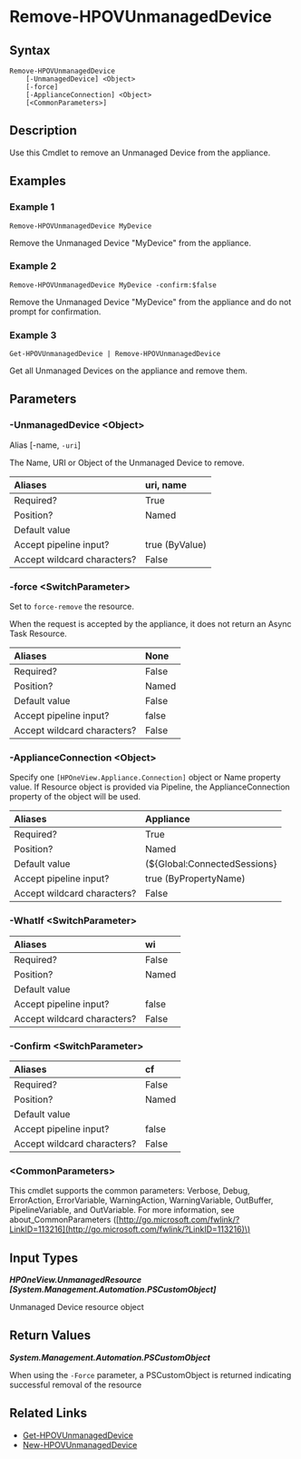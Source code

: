 ﻿---
description: Remove an Unmanaged Device.
---

# Remove-HPOVUnmanagedDevice

## Syntax

```text
Remove-HPOVUnmanagedDevice
    [-UnmanagedDevice] <Object>
    [-force]
    [-ApplianceConnection] <Object>
    [<CommonParameters>]
```

## Description

Use this Cmdlet to remove an Unmanaged Device from the appliance.

## Examples

###  Example 1 

```text
Remove-HPOVUnmanagedDevice MyDevice
```

Remove the Unmanaged Device "MyDevice" from the appliance.

###  Example 2 

```text
Remove-HPOVUnmanagedDevice MyDevice -confirm:$false
```

Remove the Unmanaged Device "MyDevice" from the appliance and do not prompt for confirmation.

###  Example 3 

```text
Get-HPOVUnmanagedDevice | Remove-HPOVUnmanagedDevice
```

Get all Unmanaged Devices on the appliance and remove them.

## Parameters

### -UnmanagedDevice &lt;Object&gt;

Alias [-name, `-uri`]

The Name, URI or Object of the Unmanaged Device to remove.

| Aliases | uri, name |
| :--- | :--- |
| Required? | True |
| Position? | Named |
| Default value |  |
| Accept pipeline input? | true (ByValue) |
| Accept wildcard characters? | False |

### -force &lt;SwitchParameter&gt;

Set to `force-remove` the resource.

When the request is accepted by the appliance, it does not return an Async Task Resource.

| Aliases | None |
| :--- | :--- |
| Required? | False |
| Position? | Named |
| Default value | False |
| Accept pipeline input? | false |
| Accept wildcard characters? | False |

### -ApplianceConnection &lt;Object&gt;

Specify one `[HPOneView.Appliance.Connection]` object or Name property value. If Resource object is provided via Pipeline, the ApplianceConnection property of the object will be used.

| Aliases | Appliance |
| :--- | :--- |
| Required? | True |
| Position? | Named |
| Default value | (${Global:ConnectedSessions} | ? Default) |
| Accept pipeline input? | true (ByPropertyName) |
| Accept wildcard characters? | False |

### -WhatIf &lt;SwitchParameter&gt;



| Aliases | wi |
| :--- | :--- |
| Required? | False |
| Position? | Named |
| Default value |  |
| Accept pipeline input? | false |
| Accept wildcard characters? | False |

### -Confirm &lt;SwitchParameter&gt;



| Aliases | cf |
| :--- | :--- |
| Required? | False |
| Position? | Named |
| Default value |  |
| Accept pipeline input? | false |
| Accept wildcard characters? | False |

### &lt;CommonParameters&gt;

This cmdlet supports the common parameters: Verbose, Debug, ErrorAction, ErrorVariable, WarningAction, WarningVariable, OutBuffer, PipelineVariable, and OutVariable. For more information, see about\_CommonParameters \([http://go.microsoft.com/fwlink/?LinkID=113216](http://go.microsoft.com/fwlink/?LinkID=113216)\)

## Input Types

_**HPOneView.UnmanagedResource [System.Management.Automation.PSCustomObject]**_

Unmanaged Device resource object

## Return Values

_**System.Management.Automation.PSCustomObject**_

When using the `-Force` parameter, a PSCustomObject is returned indicating successful removal of the resource

## Related Links

* [Get-HPOVUnmanagedDevice](get-hpovunmanageddevice.md)
* [New-HPOVUnmanagedDevice](new-hpovunmanageddevice.md)

